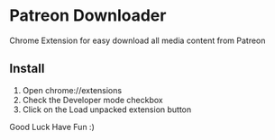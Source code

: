 # Patreon Downloader
Chrome Extension for easy download all media content from Patreon

## Install
1. Open chrome://extensions
2. Check the Developer mode checkbox
3. Click on the Load unpacked extension button

Good Luck Have Fun :)
